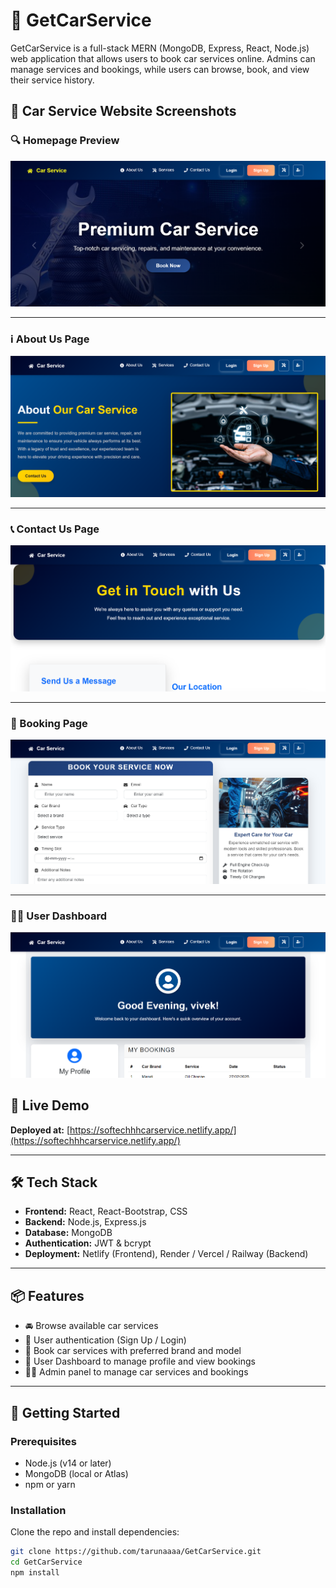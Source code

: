 # 🚗 GetCarService

GetCarService is a full-stack MERN (MongoDB, Express, React, Node.js) web application that allows users to book car services online. Admins can manage services and bookings, while users can browse, book, and view their service history.

## 🚗 Car Service Website Screenshots

### 🔍 Homepage Preview
![Homepage Screenshot](./screenshots/Home.png)

---

### ℹ About Us Page
![About Us Screenshot](./screenshots/About.png)

---

### 📞 Contact Us Page
![Contact Us Screenshot](./screenshots/Contact.png)

---

### 📅 Booking Page
![Booking Page Screenshot](./screenshots/Booking.png)

---

### 🧑‍💼 User Dashboard
![User Dashboard Screenshot](./screenshots/User.png)

## 🔗 Live Demo

**Deployed at:** [https://softechhhcarservice.netlify.app/](https://softechhhcarservice.netlify.app/)  

---

## 🛠️ Tech Stack

- **Frontend:** React, React-Bootstrap, CSS
- **Backend:** Node.js, Express.js
- **Database:** MongoDB
- **Authentication:** JWT & bcrypt
- **Deployment:** Netlify (Frontend), Render / Vercel / Railway (Backend)

---

## 📦 Features

- 🚘 Browse available car services
- 🔐 User authentication (Sign Up / Login)
- 📅 Book car services with preferred brand and model
- 👤 User Dashboard to manage profile and view bookings
- 🧑‍💼 Admin panel to manage car services and bookings

---

## 🚀 Getting Started

### Prerequisites

- Node.js (v14 or later)
- MongoDB (local or Atlas)
- npm or yarn

### Installation

Clone the repo and install dependencies:

```bash
git clone https://github.com/tarunaaaa/GetCarService.git
cd GetCarService
npm install
